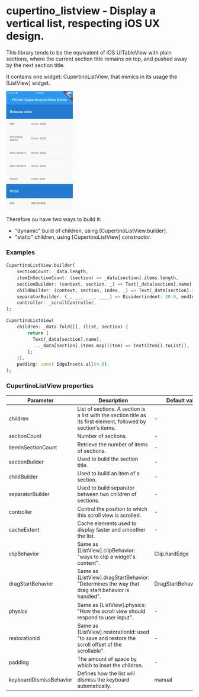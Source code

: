 # cupertino_listview - Display a vertical list, respecting iOS UX design.
This library tends to be the equivalent of iOS UITableView with plain sections, where the current section title remains on top, and pushed away by the next section title.

It contains one widget: CupertinoListView, that mimics in its usage the [ListView] widget.

![](doc/cupertino_listview.gif)

Therefore ou have two ways to build it:
- "dynamic" build of children, using [CupertinoListView.builder].
- "static" children, using [CupertinoListView] constructor.

### Examples
```dart
CupertinoListView.builder(
    sectionCount: _data.length,
    itemInSectionCount: (section) => _data[section].items.length,
    sectionBuilder: (context, section, _) => Text(_data[section].name),
    childBuilder: (context, section, index, _) => Text(_data[section].items[index]),
    separatorBuilder: (_, __, ___, ____) => Divider(indent: 20.0, endIndent: 20.0),
    controller: _scrollController,
);
```

```dart
CupertinoListView(
    children: _data.fold([], (list, section) {
        return [
          Text(_data[section].name),
          ..._data[section].items.map((item) => Text(item)).toList(),
        ];
    }),
    padding: const EdgeInsets.all(4.0),
);
```

### CupertinoListView properties

| Parameter            | Description                                       | Default value  |
| -------------------- | ------------------------------------------------- | -------------- |
| children             | List of sections. A section is a list with the section title as its first element, followed by section's items. | -                       |
| sectionCount         | Number of sections. | -                       |
| itemInSectionCount   | Retrieve the number of items of sections. | -                       |
| sectionBuilder       | Used to build the section title. | -                       |
| childBuilder         | Used to build an item of a section. | -                       |
| separatorBuilder     | Used to build separator between two children of sections. | -                       |
| controller           | Control the position to which this scroll view is scrolled. | -                       |
| cacheExtent          | Cache elements used to display faster and smoother the list. | -                       |
| clipBehavior         | Same as [ListView].clipBehavior: "ways to clip a widget's content". | Clip.hardEdge |
| dragStartBehavior    | Same as [ListView].dragStartBehavior: "Determines the way that drag start behavior is handled". | DragStartBehavior.start |
| physics              | Same as [ListView].physics: "How the scroll view should respond to user input". | -                       |
| restorationId        | Same as [ListView].restorationId: used "to save and restore the scroll offset of the scrollable". | -                       |
| padding              | The amount of space by which to inset the children. | -                       |
| keyboardDismissBehavior | Defines how the list will dismiss the keyboard automatically. | manual |
